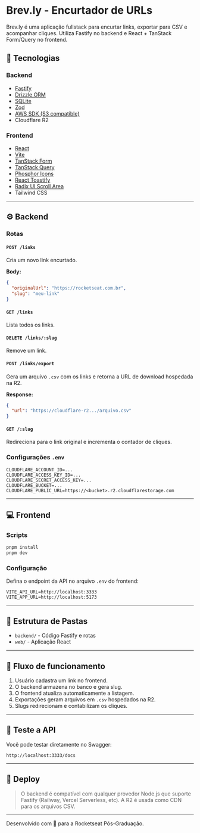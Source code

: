 # Brev.ly - Encurtador de URLs

Brev.ly é uma aplicação fullstack para encurtar links, exportar para CSV e acompanhar cliques. Utiliza Fastify no backend e React + TanStack Form/Query no frontend.

## 🧩 Tecnologias

### Backend
- [Fastify](https://fastify.dev/)
- [Drizzle ORM](https://orm.drizzle.team/)
- [SQLite](https://www.sqlite.org/)
- [Zod](https://github.com/colinhacks/zod)
- [AWS SDK (S3 compatible)](https://docs.aws.amazon.com/AWSJavaScriptSDK/latest/)
- Cloudflare R2

### Frontend
- [React](https://reactjs.org/)
- [Vite](https://vitejs.dev/)
- [TanStack Form](https://tanstack.com/form)
- [TanStack Query](https://tanstack.com/query)
- [Phosphor Icons](https://phosphoricons.com/)
- [React Toastify](https://fkhadra.github.io/react-toastify/)
- [Radix UI Scroll Area](https://www.radix-ui.com/primitives/docs/components/scroll-area)
- Tailwind CSS

---

## ⚙️ Backend

### Rotas

#### `POST /links`
Cria um novo link encurtado.

**Body:**

```json
{
  "originalUrl": "https://rocketseat.com.br",
  "slug": "meu-link"
}
```

#### `GET /links`
Lista todos os links.

#### `DELETE /links/:slug`
Remove um link.

#### `POST /links/export`
Gera um arquivo `.csv` com os links e retorna a URL de download hospedada na R2.

**Response:**
```json
{
  "url": "https://cloudflare-r2.../arquivo.csv"
}
```

#### `GET /:slug`
Redireciona para o link original e incrementa o contador de cliques.

### Configurações `.env`

```env
CLOUDFLARE_ACCOUNT_ID=...
CLOUDFLARE_ACCESS_KEY_ID=...
CLOUDFLARE_SECRET_ACCESS_KEY=...
CLOUDFLARE_BUCKET=...
CLOUDFLARE_PUBLIC_URL=https://<bucket>.r2.cloudflarestorage.com
```

---

## 💻 Frontend

### Scripts

```bash
pnpm install
pnpm dev
```

### Configuração

Defina o endpoint da API no arquivo `.env` do frontend:

```env
VITE_API_URL=http://localhost:3333
VITE_APP_URL=http://localhost:5173
```

---

## 📁 Estrutura de Pastas

- `backend/` - Código Fastify e rotas
- `web/` - Aplicação React
---

## 🔁 Fluxo de funcionamento

1. Usuário cadastra um link no frontend.
2. O backend armazena no banco e gera slug.
3. O frontend atualiza automaticamente a listagem.
4. Exportações geram arquivos em `.csv` hospedados na R2.
5. Slugs redirecionam e contabilizam os cliques.

---

## 🧪 Teste a API

Você pode testar diretamente no Swagger:

```
http://localhost:3333/docs
```

---

## 🚀 Deploy
> O backend é compatível com qualquer provedor Node.js que suporte Fastify (Railway, Vercel Serverless, etc). A R2 é usada como CDN para os arquivos CSV.

---

Desenvolvido com 💜 para a Rocketseat Pós-Graduação.
